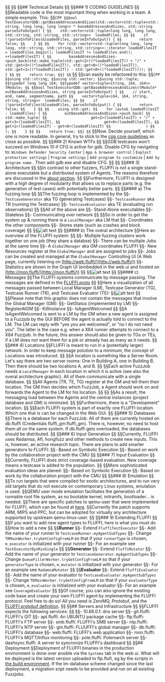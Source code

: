 §§<!---
§§Copyright 2017-2019 Siemens AG
§§
§§Permission is hereby granted, free of charge, to any person obtaining a copy of this software and associated documentation files (the "Software"), to deal in the Software without restriction, including without limitation the rights to use, copy, modify, merge, publish, distribute, sublicense, and/or sell copies of the Software, and to permit persons to whom the Software is furnished to do so, subject to the following conditions:
§§
§§The above copyright notice and this permission notice shall be included in all copies or substantial portions of the Software.
§§
§§THE SOFTWARE IS PROVIDED "AS IS", WITHOUT WARRANTY OF ANY KIND, EXPRESS OR IMPLIED, INCLUDING BUT NOT LIMITED TO THE WARRANTIES OF MERCHANTABILITY, FITNESS FOR A PARTICULAR PURPOSE AND NONINFRINGEMENT. IN NO EVENT SHALL THE AUTHORS OR COPYRIGHT HOLDERS BE LIABLE FOR ANY CLAIM, DAMAGES OR OTHER LIABILITY, WHETHER IN AN ACTION OF CONTRACT, TORT OR OTHERWISE, ARISING FROM, OUT OF OR IN CONNECTION WITH THE SOFTWARE OR THE USE OR OTHER DEALINGS IN THE SOFTWARE.
§§
§§Author(s): Thomas Riedmaier, Roman Bendt
§§-->
§§
§§## Technical Details
§§
§§### 1) CODING GUIDELINES
§§
§§Readable code is the most important thing when working in a team. A simple example. This:
§§```CPP
§§bool TestExecutorGDB::getBaseAddressesAndSizes(std::vector<std::tuple<std::string, long long, long long>> * baseAddressesAndSizes, std::string parseInfoOutput) {
§§    std::vector<std::tuple<long long, long long, std::string, std::string, std::string>>  loadedFiles;
§§
§§    if (!parseInfoFiles(&loadedFiles, parseInfoOutput)) {
§§        return false;
§§    }
§§
§§    for (std::vector<std::tuple<long long, long long, std::string, std::string, std::string>>::iterator loadedFilesIT = loadedFiles.begin(); loadedFilesIT != loadedFiles.end(); ++loadedFilesIT) {
§§        baseAddressesAndSizes->push_back(std::make_tuple(std::get<2>((*loadedFilesIT)) + "/" + std::get<3>((*loadedFilesIT)), std::get<0>((*loadedFilesIT)), std::get<1>((*loadedFilesIT)) - std::get<0>((*loadedFilesIT))));
§§    }
§§
§§    return true;
§§}
§§```
§§
§§can easily be refactored to this:
§§```CPP
§§using std::string;
§§using std::vector;
§§using std::tuple;
§§typedef long long i64;
§§typedef vector<tuple<string, i64, i64>> tModule;
§§
§§bool TestExecutorGDB::getBaseAddressesAndSizes(tModule* outBaseAddressesAndSizes, string parseInfoOutput) {
§§    // start, end, name, segmentname, path
§§    vector<tuple<i64, i64, string, string, string>>  loadedFiles;
§§
§§    if (!parseInfoFiles(&loadedFiles, parseInfoOutput)) {
§§        return false;
§§    }
§§
§§    using std::get;
§§    for (auto& loadedFilesIT : loadedFiles) {
§§        outBaseAddressesAndSizes->push_back(
§§            std::make_tuple(
§§                    get<2>(loadedFilesIT) + "/" + get<3>(loadedFilesIT),
§§                    get<0>(loadedFilesIT),
§§                    get<1>(loadedFilesIT) - get<0>(loadedFilesIT)
§§                )
§§        );
§§    }
§§
§§    return true;
§§}
§§```
§§Now. Decide yourself, which one is more readable. In general, try to stick to the [cpp core guidelines](http://isocpp.github.io/CppCoreGuidelines/CppCoreGuidelines) as close as possible.
§§
§§### 2) Known WTFs
§§
§§GDB testcases won't succeed on Windows 10 if CFG is active for gdb. Disable CFG by navigating to: `Windows Defender Security Center` | `App & browser control` | `Exploit protection settings` | `Program settings` | `Add program to customize` | `Add by program name` . Then add gdb.exe and disable CFG.
§§
§§
§§### 3) Architecture
§§
§§In contrast to other fuzzers, FLUFFI is not a single stand-alone executable but a distributed system of Agents. The reasons therefore are discussed in the [about section](about.md).
§§
§§Furthermore, FLUFFI is designed with a high degree of modularity that allows us to replace parts (e.g. the generation of test cases) with potentially better parts.
§§
§§#### a) The fuzzing loop
§§
§§The fuzzing loop is implemented by the
§§- `TestcaseGenerator` aka TG (generating Testcases)
§§- `TestcaseRunner` aka TR (running the Testcases)
§§- `TestcaseEvaluator` aka TE (evaluating run observations)
§§
§§All of the above are
§§- Stand-Alone executables
§§- Stateless
§§- Communicating over network
§§
§§So in order to get the system up & running there is a `LocalManager` aka LM that
§§- Coordinates the other components
§§- Stores state (such as crashes and block coverage)
§§
§§![alt text](FLUFFILocalArchitecture.png "FLUFFI's local architecture")
§§
§§#### b) The overal architecture
§§Here an overview of the FLUFFI system:
§§
§§- Multiple fuzzing clusters work together on one job (they share a databse)
§§- There can be multiple Jobs at the same time
§§- A `GlobalManager` aka GM coordinates FLUFFI
§§- New Resources register at the `GlobalManager` and are assigned to jobs
§§- Jobs can be created and managed at the `GlobalManager` Controlling UI (A Web page, currently listening on [http://web.fluffi/](http://web.fluffi/))
§§- Statistics are shown in the Graph UI (embedded in the web ui and hosted on [http://mon.fluffi/](http://mon.fluffi/))
§§
§§![alt text](FLUFFIGlobalArchitecture.png "FLUFFI's global architecture")
§§
§§#### c) Messages
§§The FLUFFI systems communicate by message passing. The messages are defined in the [FLUFFI.proto](core/dependencies/libprotoc/FLUFFI.proto)
§§
§§Here a visualization of all messages passed between Local Manager (LM), Testcase Generator (TG), Testcase Runner (TR), and Testcase Evaluator (TE):
§§![alt text](FLUFFILocalMessages.png "FLUFFI's local messages")
§§
§§Please note that this graphic does not contain the messages that involve the Global Manager (GM):
§§- GetStatus (implemented by LM)
§§- RegisterAtGM
§§- KillInstance
§§- IsAgentWelcomed
§§
§§A IsAgentWelcomed is sent to a LM by the GM when a new agent is assigned to a Fuzzjob by the GUI BEFORE the agent is actually told to connect to the LM. The LM can reply with "yes you are welcomed", or "no I do not need you". The latter is the case e.g. when a X64 runner attempts to connect to a X84 Fuzzjob. In the future, this answer should also be given to TGs or TEs, if a LM does not want them for a job or already has as many as it needs.
§§
§§### 4) Locations
§§FLUFFI is meant to run in a (potentially larger) network. In order to keep message polution to a minimum, the concept of Locations was introduced.
§§
§§A location is something like a Server Room. Let's say there are two server rooms: One in Building A, one in Building B. Then there should be two locations A, and B.
§§
§§Each active FuzzJob needs a `LocalManager` in each location in which it is active (see also the overal architecture graphic). All of them communicate with a single database. 
§§
§§All Agents (TR, TE, TG) register at the GM and tell them their location. The GM then decides which FuzzJob, a Agent should work on and forwards the Agent to the LM for his location.
§§
§§
§§As a result, the messaging load between the Agents and the central instances (project database and GM) is minimzed.
§§
§§Furthermore, there is a "Development" location.
§§
§§Each FLUFFI system is part of exactly one FLUFFI location. Which one that is can be changed in the Web GUI.
§§
§§### 5) Databases
§§There is a database for each FuzzJob. All of them are currently hosted on db.fluffi (Credentials fluffi_gm:fluffi_gm). There is, however, no need to host them all on the same system. If db.fluffi gets overloaded, the databases should be distributed.
§§
§§### 6) Input Generation
§§
§§Currently, FLUFFI uses Radamsa, Afl, hongfuzz and other methods to create new inputs. This is, however, an active research topic. There are plans to add smarter generators to FLUFFI:
§§- Based on Symbolic Execution
§§- Based on work by the collaboration project with the CMU
§§
§§### 7) Input Evaluation
§§
§§Currently, FLUFFI does strict coverage-based evaluation. New coverage means a testcase is added to the population.
§§
§§More sophisticated evaluation ideas are planed:
§§- Based on Symbolic Execution
§§- Based on work by the collaboration project with the CMU
§§
§§### 8) Emulation
§§
§§To run targets that were compiled for exotic architectures, and to run very old targets that do not execute on contemporary Linux systems, emulation is used.
§§QEMU user mode emulation facilitates the generation of a runnable root file system, as no bootable kernel, initramfs, bootloader... is needed. 
§§There are specific patches to qemu-user that were implemented for FLUFFI, which can be found at [here](core/dependencies/qemu).
§§Currently the patch supports ARM, MIPS and PPC, but can be adopted for virtually any architecture supported by upstream qemu-linux-user.
§§
§§### 9) Extending FLUFFI
§§
§§If you want to add new agent types to FLUFFI, here is what you must do
§§How to add a new 
§§
§§**Runner**
§§- Extend `FluffiTestExecutor`
§§- Add the name of your runner to `TestcaseRunner.myAgentSubTypes`
§§- Change `TRMainWorker.tryGetConfigFromLM` so that if your `runnerType` is chosen, `m_executor` is initialized with your runner
§§- For an example see `TestExecutorDynRioSingle`
§§
§§**Generator**
§§- Extend `FluffiMutator`
§§- Add the name of your generator to `TestcaseGenerator.myAgentSubTypes`
§§- Change `QueueFillerWorker.tryGetConfigFromLM` so that if your `generatorType` is chosen, `m_mutator` is initialized with your generator
§§- For an example see `RadamsaMutator`
§§
§§**Evaluator**
§§- Extend `FluffiEvaluator`
§§- Add the name of your evaluator to `TestcaseEvaluator.myAgentSubTypes`
§§- Change `TEMainWorker.tryGetConfigFromLM` so that if your `evaluatorType` is chosen, `m_evaluator` is initialized with your evaluator
§§- For an example see `CoverageEvaluator`
§§
§§Of course, you can also ignore the existing code base and create your own FLUFFI agent by implementing the FLUFFI protocol. Feel free to do so! All you need is ZeroMQ, Protobuf, and the [FLUFFI protobuf definition](core/dependencies/libprotoc/FLUFFI.proto).
§§
§§## Servers and Infrastructure
§§
§§FLUFFI expects the following services:
§§
§§- 10.66.0.1: dns server
§§- git.fluffi: FLUFFI's GIT
§§- apt.fluffi: An UBUNTU package cache
§§- ftp.fluffi: FLUFFI's FTP server
§§- smb.fluffi: FLUFFI's SMB server
§§- ntp.fluffi: FLUFFI's NTP server
§§- gm.fluffi: FLUUFFI's global manager
§§- db.fluffi: FLUFFI's database
§§- web.fluffi: FLUFFI's web application
§§- mon.fluffi: FLUFFI's MQTT/Influx monitoring
§§- pole.fluffi: Polemarch server
§§- dashsync.fluffi: A server to syncronize FLUFFI's dashboard
§§
§§## Deployment
§§Deployment of FLUFFI binaries in the production environment is done over ansible via the `Systems` tab in the web ui. What will be deployed is the latest version uploaded to ftp.flufi, eg by the scripts in [the build environment](build). If the lm-database scheme changed since the last deployment, a migration sript needs to be provided and run on all existing Fuzzjobs.
